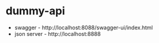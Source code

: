 # dummy-api

* swagger - http://localhost:8088/swagger-ui/index.html
* json server - http://localhost:8888
